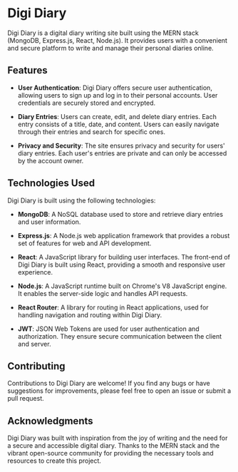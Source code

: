 # Digi Diary

Digi Diary is a digital diary writing site built using the MERN stack (MongoDB, Express.js, React, Node.js). It provides users with a convenient and secure platform to write and manage their personal diaries online.

## Features

- **User Authentication**: Digi Diary offers secure user authentication, allowing users to sign up and log in to their personal accounts. User credentials are securely stored and encrypted.

- **Diary Entries**: Users can create, edit, and delete diary entries. Each entry consists of a title, date, and content. Users can easily navigate through their entries and search for specific ones.

- **Privacy and Security**: The site ensures privacy and security for users' diary entries. Each user's entries are private and can only be accessed by the account owner.

## Technologies Used

Digi Diary is built using the following technologies:

- **MongoDB**: A NoSQL database used to store and retrieve diary entries and user information.

- **Express.js**: A Node.js web application framework that provides a robust set of features for web and API development.

- **React**: A JavaScript library for building user interfaces. The front-end of Digi Diary is built using React, providing a smooth and responsive user experience.

- **Node.js**: A JavaScript runtime built on Chrome's V8 JavaScript engine. It enables the server-side logic and handles API requests.

- **React Router**: A library for routing in React applications, used for handling navigation and routing within Digi Diary.

- **JWT**: JSON Web Tokens are used for user authentication and authorization. They ensure secure communication between the client and server.

## Contributing

Contributions to Digi Diary are welcome! If you find any bugs or have suggestions for improvements, please feel free to open an issue or submit a pull request.

## Acknowledgments

Digi Diary was built with inspiration from the joy of writing and the need for a secure and accessible digital diary. Thanks to the MERN stack and the vibrant open-source community for providing the necessary tools and resources to create this project.
